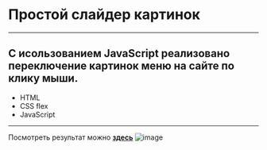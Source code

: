 # Простой слайдер картинок
---
С исользованием JavaScript реализовано переключение картинок меню на сайте по клику мыши. 
---
* HTML
* CSS flex
* JavaScript
- - -

Посмотреть результат можно [__здесь__](https://larisakindalova.github.io/pictures_slider//index.html)
![image](https://github.com/LarisaKindalova/pictures_slider/assets/120237097/45f8f8db-8d60-4b78-93a4-b797e3ac0b62)
